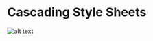 # Cascading Style Sheets

![alt text](https://colorlib.com/wp/wp-content/uploads/sites/2/creative-css3-tutorials.jpg)
